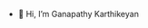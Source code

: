 - 👋 Hi, I’m Ganapathy Karthikeyan

<!---
rganapathykarthikeyan/rganapathykarthikeyan is a ✨ special ✨ repository because its `README.md` (this file) appears on your GitHub profile.
You can click the Preview link to take a look at your changes.
--->
